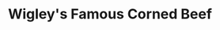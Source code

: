 ---
title: "Wigley's Famous Corned Beef"
url: /detroit/wigleys-famous-corned-beef/
shop: Metzgerei
---